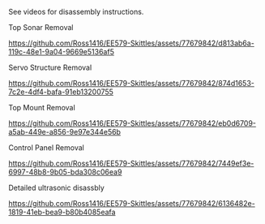 See videos for disassembly instructions.




Top Sonar Removal


https://github.com/Ross1416/EE579-Skittles/assets/77679842/d813ab6a-119c-48e1-9a04-9669e5136af5

Servo Structure Removal


https://github.com/Ross1416/EE579-Skittles/assets/77679842/874d1653-7c2e-4df4-bafa-91eb13200755

Top Mount Removal


https://github.com/Ross1416/EE579-Skittles/assets/77679842/eb0d6709-a5ab-449e-a856-9e97e344e56b

Control Panel Removal


https://github.com/Ross1416/EE579-Skittles/assets/77679842/7449ef3e-6997-48b8-9b05-bda308c06ea9

Detailed ultrasonic disassbly 


https://github.com/Ross1416/EE579-Skittles/assets/77679842/6136482e-1819-41eb-bea9-b80b4085eafa



